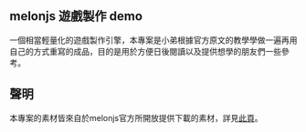 melonjs 遊戲製作 demo
---

一個相當輕量化的遊戲製作引擎，本專案是小弟根據官方原文的教學學做一遍再用自己的方式重寫的成品，目的是用於方便日後閱讀以及提供想學的朋友們一些參考。

聲明
---
本專案的素材皆來自於melonjs官方所開放提供下載的素材，詳見[此頁](http://melonjs.github.io/tutorial/)。